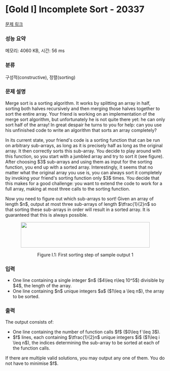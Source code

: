 # [Gold I] Incomplete Sort - 20337 

[문제 링크](https://www.acmicpc.net/problem/20337) 

### 성능 요약

메모리: 4060 KB, 시간: 56 ms

### 분류

구성적(constructive), 정렬(sorting)

### 문제 설명

<p>Merge sort is a sorting algorithm. It works by splitting an array in half, sorting both halves recursively and then merging those halves together to sort the entire array. Your friend is working on an implementation of the merge sort algorithm, but unfortunately he is not quite there yet: he can only sort half of the array! In great despair he turns to you for help: can you use his unfinished code to write an algorithm that sorts an array completely?</p>

<p>In its current state, your friend's code is a sorting function that can be run on arbitrary sub-arrays, as long as it is precisely half as long as the original array. It then correctly sorts this sub-array. You decide to play around with this function, so you start with a jumbled array and try to sort it (see figure). After choosing $3$ sub-arrays and using them as input for the sorting function, you end up with a sorted array. Interestingly, it seems that no matter what the original array you use is, you can always sort it completely by invoking your friend's sorting function only $3$ times. You decide that this makes for a good challenge: you want to extend the code to work for a full array, making at most three calls to the sorting function.</p>

<p>Now you need to figure out which sub-arrays to sort! Given an array of length $n$, output at most three sub-arrays of length $\tfrac{1}{2}n$ so that sorting these sub-arrays in order will result in a sorted array. It is guaranteed that this is always possible.</p>

<p style="text-align: center;"><img alt="" src="" style="width: 406px; height: 80px;"></p>

<p style="text-align: center;">Figure I.1: First sorting step of sample output 1</p>

### 입력 

 <ul>
	<li>One line containing a single integer $n$ ($4\leq n\leq 10^5$) divisible by $4$, the length of the array.</li>
	<li>One line containing $n$ unique integers $a$ ($1\leq a \leq n$), the array to be sorted.</li>
</ul>

### 출력 

 <p>The output consists of:</p>

<ul>
	<li>One line containing the number of function calls $f$ ($0\leq f \leq 3$).</li>
	<li>$f$ lines, each containing $\tfrac{1}{2}n$ unique integers $i$ ($1\leq i \leq n$), the indices determining the sub-array to be sorted at each of the function calls.</li>
</ul>

<p>If there are multiple valid solutions, you may output any one of them. You do not have to minimise $f$.</p>

